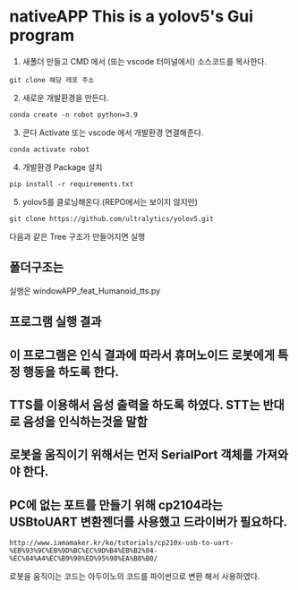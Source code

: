 # nativeAPP This is a yolov5's Gui program  
1. 새폴더 만들고 CMD 에서 (또는 vscode 터미널에서) 소스코드를 복사한다.
```
git clone 해당 레포 주소
```
2. 새로운 개발환경을 만든다.
```
conda create -n robot python=3.9
```  
3. 콘다 Activate 또는 vscode 에서 개발환경 연결해준다.
```
conda activate robot
```
4. 개발환경 Package 설치
```
pip install -r requirements.txt
```
5. yolov5를 클로닝해온다.(REPO에서는 보이지 않지만)
```
git clone https://github.com/ultralytics/yolov5.git
```

다음과 같은 Tree 구조가 만들어지면 실행
## 폴더구조는  


실행은 windowAPP_feat_Humanoid_tts.py  
## 프로그램 실행 결과  

## 이 프로그램은 인식 결과에 따라서 휴머노이드 로봇에게 특정 행동을 하도록 한다.  
## TTS를 이용해서 음성 출력을 하도록 하였다. STT는 반대로 음성을 인식하는것을 말함  
## 로봇을 움직이기 위해서는 먼저 SerialPort 객체를 가져와야 한다.  
## PC에 없는 포트를 만들기 위해 cp2104라는 USBtoUART 변환젠더를 사용했고 드라이버가 필요하다.  
```
http://www.iamamaker.kr/ko/tutorials/cp210x-usb-to-uart-%EB%93%9C%EB%9D%BC%EC%9D%B4%EB%B2%84-%EC%84%A4%EC%B9%98%ED%95%98%EA%B8%B0/  
```
로봇을 움직이는 코드는 아두이노의 코드를 파이썬으로 변환 해서 사용하였다.






